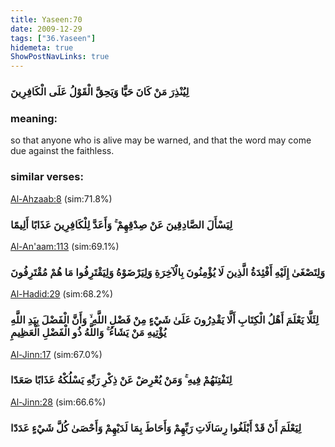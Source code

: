 ```yaml
---
title: Yaseen:70
date: 2009-12-29
tags: ["36.Yaseen"]
hidemeta: true 
ShowPostNavLinks: true 
---
```

### لِيُنْذِرَ مَنْ كَانَ حَيًّا وَيَحِقَّ الْقَوْلُ عَلَى الْكَافِرِينَ
### meaning: 
so that anyone who is alive may be warned, and that the word may come due against the faithless.
### similar verses: 

[Al-Ahzaab:8](/33/8) (sim:71.8%)

### لِيَسْأَلَ الصَّادِقِينَ عَنْ صِدْقِهِمْ ۚ وَأَعَدَّ لِلْكَافِرِينَ عَذَابًا أَلِيمًا

[Al-An'aam:113](/6/113) (sim:69.1%)

### وَلِتَصْغَىٰ إِلَيْهِ أَفْئِدَةُ الَّذِينَ لَا يُؤْمِنُونَ بِالْآخِرَةِ وَلِيَرْضَوْهُ وَلِيَقْتَرِفُوا مَا هُمْ مُقْتَرِفُونَ

[Al-Hadid:29](/57/29) (sim:68.2%)

### لِئَلَّا يَعْلَمَ أَهْلُ الْكِتَابِ أَلَّا يَقْدِرُونَ عَلَىٰ شَيْءٍ مِنْ فَضْلِ اللَّهِ ۙ وَأَنَّ الْفَضْلَ بِيَدِ اللَّهِ يُؤْتِيهِ مَنْ يَشَاءُ ۚ وَاللَّهُ ذُو الْفَضْلِ الْعَظِيمِ

[Al-Jinn:17](/72/17) (sim:67.0%)

### لِنَفْتِنَهُمْ فِيهِ ۚ وَمَنْ يُعْرِضْ عَنْ ذِكْرِ رَبِّهِ يَسْلُكْهُ عَذَابًا صَعَدًا

[Al-Jinn:28](/72/28) (sim:66.6%)

### لِيَعْلَمَ أَنْ قَدْ أَبْلَغُوا رِسَالَاتِ رَبِّهِمْ وَأَحَاطَ بِمَا لَدَيْهِمْ وَأَحْصَىٰ كُلَّ شَيْءٍ عَدَدًا

